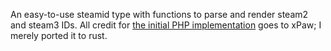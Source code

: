 An easy-to-use steamid type with functions to parse and render steam2 and steam3 IDs. 
All credit for [the initial PHP implementation](https://github.com/xPaw/SteamID.php) goes to xPaw; I merely ported it to rust.
